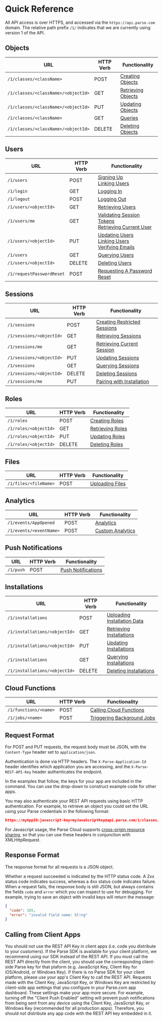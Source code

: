 # Quick Reference

All API access is over HTTPS, and accessed via the `https://api.parse.com` domain. The relative path prefix `/1/` indicates that we are currently using version 1 of the API.

## Objects

| URL                                 | HTTP Verb | Functionality                                      |
|-------------------------------------|-----------|----------------------------------------------------|
| `/1/classes/<className>`            | POST      | [Creating Objects](#objects-creating-objects)      |
| `/1/classes/<className>/<objectId>` | GET       | [Retrieving Objects](#objects-retrieving-objects)  |
| `/1/classes/<className>/<objectId>` | PUT       | [Updating Objects](#objects-updating-objects)      |
| `/1/classes/<className>`            | GET       | [Queries](#queries)                                |
| `/1/classes/<className>/<objectId>` | DELETE    | [Deleting Objects](#objects-deleting-objects)      |

## Users

| URL                       | HTTP Verb | Functionality                                                      |
|---------------------------|-----------|--------------------------------------------------------------------|
| `/1/users`                | POST      | [Signing Up](#users-signingup) <br/>[Linking Users](#users-linking-users) |
| `/1/login`                | GET       | [Logging In](#users-logging-in)                                    |
| `/1/logout`               | POST      | [Logging Out](#sessions-deleting-sessions)                         |
| `/1/users/<objectId>`     | GET       | [Retrieving Users](#users-retrieving-users)                        |
| `/1/users/me`             | GET       | [Validating Session Tokens](#users-validating-session-tokens-retrieving-current-user) <br/>[Retrieving Current User](#users-retrieving-users)                                        |
| `/1/users/<objectId>`     | PUT       | [Updating Users](#users-updating-users) <br/>[Linking Users](#users-linking-users) <br/>[Verifying Emails](#users-emailverification) |
| `/1/users`                | GET       | [Querying Users](#users-querying)                                  |
| `/1/users/<objectId>`     | DELETE    | [Deleting Users](#users-deleting-users)                            |
| `/1/requestPasswordReset` | POST      | [Requesting A Password Reset](#users-requesting-a-password-reset)  |

## Sessions

| URL                       | HTTP Verb |Functionality                               |
|---------------------------|-----------|--------------------------------------------|
| `/1/sessions`             | POST      | [Creating Restricted Sessions](#sessions-creating-sessions) |
| `/1/sessions/<objectId>`  | GET       | [Retrieving Sessions](#sessions-retrieving-sessions) |
| `/1/sessions/me`          | GET       | [Retrieving Current Session](#sessions-retrieving-sessions) |
| `/1/sessions/<objectId>`  | PUT       | [Updating Sessions](#sessions-updating-sessions) |
| `/1/sessions`             | GET       | [Querying Sessions](#sessions-querying-sessions) |
| `/1/sessions/<objectId>`  | DELETE    | [Deleting Sessions](#sessions-deleting-sessions) |
| `/1/sessions/me`          | PUT       | [Pairing with Installation](#sessions-pairing-session-with-installation) |

## Roles

| URL                   | HTTP Verb | Functionality                               |
|-----------------------|-----------|---------------------------------------------|
| `/1/roles`            | POST      | [Creating Roles](#roles-creating-roles)     |
| `/1/roles/<objectId>` | GET       | [Retrieving Roles](#roles-retrieving-roles) |
| `/1/roles/<objectId>` | PUT       | [Updating Roles](#roles-updating-roles)     |
| `/1/roles/<objectId>` | DELETE    | [Deleting Roles](#roles-deleting-roles)     |

## Files

| URL                   | HTTP Verb | Functionality                             |
|-----------------------|-----------|-------------------------------------------|
| `/1/files/<fileName>` | POST      | [Uploading Files](#files-uploading-files) |

## Analytics

| URL                     | HTTP Verb | Functionality                                   |
|-------------------------|-----------|-------------------------------------------------|
| `/1/events/AppOpened`   | POST      | [Analytics](#analytics-app-open-analytics)      |
| `/1/events/<eventName>` | POST      | [Custom Analytics](#analytics-custom-analytics) |

## Push Notifications

| URL       | HTTP Verb | Functionality                |
|-----------|-----------|------------------------------|
| `/1/push` | POST      | [Push Notifications](#push-notifications)  |

## Installations

| URL                           | HTTP Verb | Functionality                                            |
|-------------------------------|-----------|----------------------------------------------------------|
| `/1/installations`            | POST      | [Uploading Installation Data](#push-notifications-uploading-installation-data)  |
| `/1/installations/<objectId>` | GET       | [Retrieving Installations](#push-notifications-retrieving-installations)        |
| `/1/installations/<objectId>` | PUT       | [Updating Installations](#push-notifications-updating-installations)        |
| `/1/installations`            | GET       | [Querying Installations](#push-notifications-querying-installations)        |
| `/1/installations/<objectId>` | DELETE    | [Deleting Installations](#push-notifications-deleting-installations)        |

## Cloud Functions

| URL                   | HTTP Verb | Functionality                                             |
|-----------------------|-----------|-----------------------------------------------------------|
| `/1/functions/<name>` | POST      | [Calling Cloud Functions](#cloud-code-cloud-functions)    | 
| `/1/jobs/<name>`      | POST      | [Triggering Background Jobs](#cloud-code-background-jobs) |

## Request Format

For POST and PUT requests, the request body must be JSON, with the `Content-Type` header set to `application/json`.

Authentication is done via HTTP headers. The `X-Parse-Application-Id` header identifies which application you are accessing, and the `X-Parse-REST-API-Key` header authenticates the endpoint.

In the examples that follow, the keys for your app are included in the command. You can use the drop-down to construct example code for other apps.

You may also authenticate your REST API requests using basic HTTP authentication. For example, to retrieve an object you could set the URL using your Parse credentials in the following format:

```json
https://myAppID:javascript-key=myJavaScriptKey@api.parse.com/1/classes/GameScore/Ed1nuqPvcm
```

For Javascript usage, the Parse Cloud supports [cross-origin resource sharing](http://en.wikipedia.org/wiki/Cross-Origin_Resource_Sharing), so that you can use these headers in conjunction with XMLHttpRequest.


## Response Format

The response format for all requests is a JSON object.

Whether a request succeeded is indicated by the HTTP status code. A 2xx status code indicates success, whereas a 4xx status code indicates failure. When a request fails, the response body is still JSON, but always contains the fields `code` and `error` which you can inspect to use for debugging. For example, trying to save an object with invalid keys will return the message:

```json
{
  "code": 105,
  "error": "invalid field name: bl!ng"
}
```

## Calling from Client Apps

You should not use the REST API Key in client apps (i.e. code you distribute to your customers). If the Parse SDK is available for your client platform, we recommend using our SDK instead of the REST API. If you must call the REST API directly from the client, you should use the corresponding client-side Parse key for that plaform (e.g. JavaScript Key, Client Key for iOS/Android, or Windows Key). If there is no Parse SDK for your client platform, please use your app's Client Key to call the REST API.  Requests made with the Client Key, JavaScript Key, or Windows Key are restricted by client-side app settings that you configure in your Parse.com app dashboard. These settings make your app more secure. For example, turning off the "Client Push Enabled" setting will prevent push notifications from being sent from any device using the Client Key, JavaScript Key, or Windows Key (recommended for all production apps).  Therefore, you should not distribute any app code with the REST API key embedded in it.
